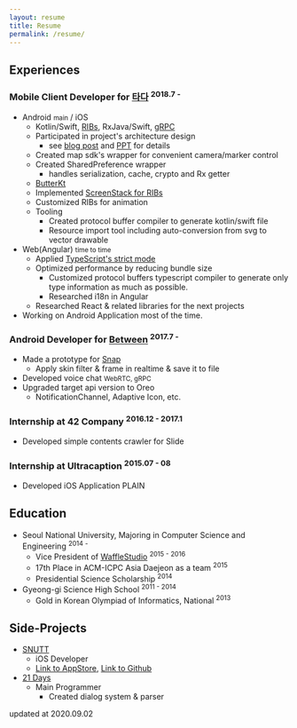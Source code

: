 ```yaml
---
layout: resume
title: Resume
permalink: /resume/
---
```


## Experiences

### Mobile Client Developer for [타다](https://tadatada.com/) <sup>2018.7 - </sup>

* Android <small>main</small> / iOS
    * Kotlin/Swift, [RIBs](https://github.com/uber/RIBs), RxJava/Swift, [gRPC](https://grpc.io/)
    * Participated in project's architecture design
        * see [blog post](http://engineering.vcnc.co.kr/2019/05/tada-client-development/) and [PPT](https://docs.google.com/presentation/d/e/2PACX-1vRBYACbRdO0rK71Ee-DHxL_TcjLLIpJnpD39S3OUPIupKQKZ_fV4ofq81oMY56yVLalDeTwflH1vkQ2/pub?start=false&loop=false&delayms=10000&slide=id.p) for details
    * Created map sdk's wrapper for convenient camera/marker control
    * Created SharedPreference wrapper
        * handles serialization, cache, crypto and Rx getter
    * [ButterKt](https://www.rajin.me/dev/2018/08/05/ButterKt.html)
    * Implemented [ScreenStack for RIBs](https://github.com/uber/RIBs/tree/master/android/libraries/rib-screen-stack-base)
    * Customized RIBs for animation
    * Tooling
        * Created protocol buffer compiler to generate kotlin/swift file
        * Resource import tool including auto-conversion from svg to vector drawable
* Web(Angular) <small>time to time</small>
    * Applied [TypeScript's strict mode](https://www.typescriptlang.org/docs/handbook/2/basic-types.html#strictness)
    * Optimized performance by reducing bundle size
        * Customized protocol buffers typescript compiler to generate only type information as much as possible.
        * Researched i18n in Angular
    * Researched React & related libraries for the next projects
* Working on Android Application most of the time.

### Android Developer for [Between](https://between.us/) <sup>2017.7 - </sup>

* Made a prototype for [Snap](https://youtu.be/LHHKSWS7oTg?t=114)
    * Apply skin filter & frame in realtime & save it to file
* Developed voice chat <small>WebRTC, gRPC</small>
* Upgraded target api version to Oreo 
    * NotificationChannel, Adaptive Icon, etc.

### Internship at 42 Company <sup>2016.12 - 2017.1</sup>

* Developed simple contents crawler for Slide 

### Internship at Ultracaption <sup>2015.07 - 08</sup> 

* Developed iOS Application PLAIN

## Education

* Seoul National University, Majoring in Computer Science and Engineering <sup>2014 - </sup>
    * Vice President of [WaffleStudio](https://www.facebook.com/wafflestudio/) <sup>2015 - 2016</sup>
    * 17th Place in ACM-ICPC Asia Daejeon as a team <sup>2015</sup>
    * Presidential Science Scholarship <sup>2014</sup>
* Gyeong-gi Science High School <sup>2011 - 2014</sup>
    * Gold in Korean Olympiad of Informatics, National <sup>2013</sup>

## Side-Projects

* [SNUTT](https://snutt.kr/)
    * iOS Developer
    * [Link to AppStore](https://itunes.apple.com/kr/app/snutt-서울대학교-시간표-앱/id1215668309?mt=8), [Link to Github](https://github.com/wafflestudio/SNUTT-iOS)
* [21 Days](http://store.steampowered.com/app/607660/21_Days/)
    * Main Programmer
        * Created dialog system & parser

<div id="update-date">updated at 2020.09.02</div>